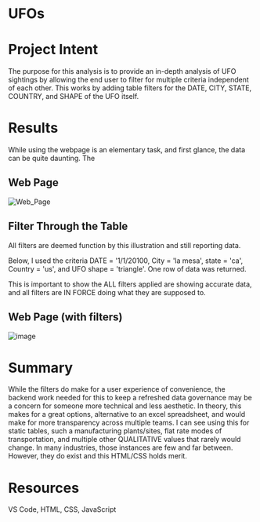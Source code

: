 # UFOs #

# Project Intent

The purpose for this analysis is to provide an in-depth analysis of UFO sightings by allowing the end user to filter for multiple criteria independent of each other.  This works by adding table filters for the DATE, CITY, STATE, COUNTRY, and SHAPE of the UFO itself.

# Results

While using the webpage is an elementary task, and first glance, the data can be quite daunting.  The 

## Web Page ##

![Web_Page](https://user-images.githubusercontent.com/8845050/175466059-7b92a8ec-89cc-4f43-8c79-d76187c63959.PNG)

## Filter Through the Table ##

All filters are deemed function by this illustration and still reporting data.

Below, I used the criteria DATE = '1/1/20100, City = 'la mesa', state = 'ca', Country = 'us', and UFO shape = 'triangle'.
One row of data was returned.

This is important to show the ALL filters applied are showing accurate data, and all filters are IN FORCE doing what they are supposed to.

## Web Page (with filters) ##

![image](https://user-images.githubusercontent.com/8845050/175466526-25a3f03e-345f-4722-9cfe-75a5f0b2f792.png)

# Summary #

While the filters do make for a user experience of convenience, the backend work needed for this to keep a refreshed data governance may be a concern for someone more technical and less aesthetic.  In theory, this makes for a great options, alternative to an excel spreadsheet, and would make for more transparency across multiple teams.  I can see using this for static tables, such a manufacturing plants/sites, flat rate modes of transportation, and multiple other QUALITATIVE values that rarely would change.   In many industries, those instances are few and far between.  However, they do exist and this HTML/CSS holds merit.

# Resources #

VS Code, HTML, CSS, JavaScript
